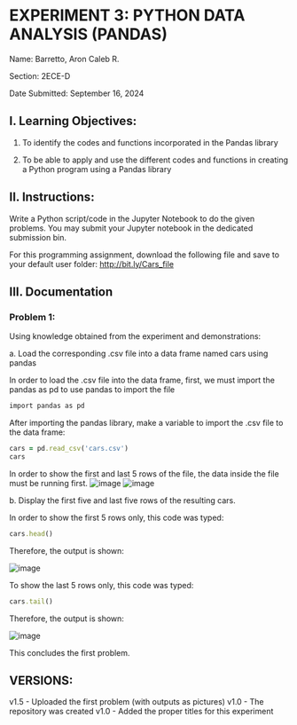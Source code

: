 # EXPERIMENT 3: PYTHON DATA ANALYSIS (PANDAS)

Name: Barretto, Aron Caleb R.

Section: 2ECE-D

Date Submitted: September 16, 2024

## I. Learning Objectives: 

1. To identify the codes and functions incorporated in the Pandas library

2. To be able to apply and use the different codes and functions in creating a Python program using a
Pandas library

## II. Instructions:

Write a Python script/code in the Jupyter Notebook to do the given problems. You may submit your Jupyter
notebook in the dedicated submission bin.

For this programming assignment, download the following file and save to your default user folder:
http://bit.ly/Cars_file

## III. Documentation

### Problem 1:

Using knowledge obtained from the experiment and demonstrations:

a. Load the corresponding .csv file into a data frame named cars using pandas

In order to load the .csv file into the data frame, first, we must import the pandas as pd to use pandas to import the file

```ruby
import pandas as pd
```


After importing the pandas library, make a variable to import the .csv file to the data frame:

```ruby
cars = pd.read_csv('cars.csv')
cars
```
In order to show the first and last 5 rows of the file, the data inside the file must be running first.
![image](https://github.com/user-attachments/assets/7d9bbdd0-b40a-441c-b491-cfbc71771595)
![image](https://github.com/user-attachments/assets/74d33e6e-8149-4734-95da-a8d2180f0c95)

b. Display the first five and last five rows of the resulting cars.

In order to show the first 5 rows only, this code was typed:

```ruby
cars.head()
```
Therefore, the output is shown:

![image](https://github.com/user-attachments/assets/a627b62a-38f0-4a49-ae87-5db6bfd4d2dd)

To show the last 5 rows only, this code was typed:

```ruby
cars.tail()
```

Therefore, the output is shown:

![image](https://github.com/user-attachments/assets/72c3e3be-12af-4048-93c1-0d9044afede1)

This concludes the first problem.




## VERSIONS:

v1.5 - Uploaded the first problem (with outputs as pictures)
v1.0 - The repository was created
v1.0 - Added the proper titles for this experiment

